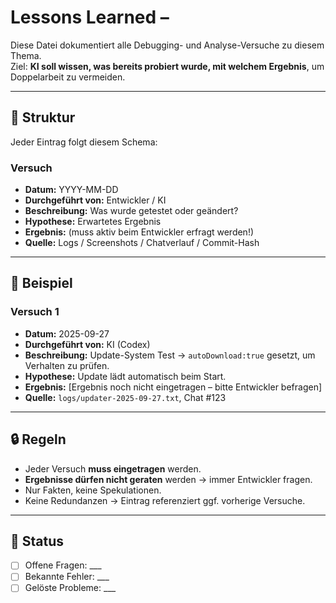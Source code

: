 # Lessons Learned – <Topic>

Diese Datei dokumentiert alle Debugging- und Analyse-Versuche zu diesem Thema.  
Ziel: **KI soll wissen, was bereits probiert wurde, mit welchem Ergebnis**, um Doppelarbeit zu vermeiden.

---

## 📑 Struktur

Jeder Eintrag folgt diesem Schema:

### Versuch <Nummer>
- **Datum:** YYYY-MM-DD  
- **Durchgeführt von:** Entwickler / KI  
- **Beschreibung:** Was wurde getestet oder geändert?  
- **Hypothese:** Erwartetes Ergebnis  
- **Ergebnis:** (muss aktiv beim Entwickler erfragt werden!)  
- **Quelle:** Logs / Screenshots / Chatverlauf / Commit-Hash  

---

## 📝 Beispiel

### Versuch 1
- **Datum:** 2025-09-27  
- **Durchgeführt von:** KI (Codex)  
- **Beschreibung:** Update-System Test → `autoDownload:true` gesetzt, um Verhalten zu prüfen.  
- **Hypothese:** Update lädt automatisch beim Start.  
- **Ergebnis:** [Ergebnis noch nicht eingetragen – bitte Entwickler befragen]  
- **Quelle:** `logs/updater-2025-09-27.txt`, Chat #123  

---

## 🔒 Regeln
- Jeder Versuch **muss eingetragen** werden.  
- **Ergebnisse dürfen nicht geraten** werden → immer Entwickler fragen.  
- Nur Fakten, keine Spekulationen.  
- Keine Redundanzen → Eintrag referenziert ggf. vorherige Versuche.

---

## 📌 Status
- [ ] Offene Fragen: ___  
- [ ] Bekannte Fehler: ___  
- [ ] Gelöste Probleme: ___
